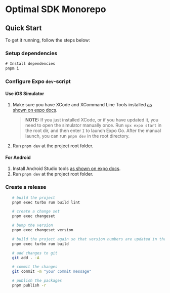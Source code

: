 # Optimal SDK Monorepo

## Quick Start

To get it running, follow the steps below:

### Setup dependencies

```diff
# Install dependencies
pnpm i
```

### Configure Expo `dev`-script

#### Use iOS Simulator

1. Make sure you have XCode and XCommand Line Tools installed [as shown on expo docs](https://docs.expo.dev/workflow/ios-simulator/).

   > **NOTE:** If you just installed XCode, or if you have updated it, you need to open the simulator manually once. Run `npx expo start` in the root dir, and then enter `I` to launch Expo Go. After the manual launch, you can run `pnpm dev` in the root directory.

2. Run `pnpm dev` at the project root folder.

#### For Android

1. Install Android Studio tools [as shown on expo docs](https://docs.expo.dev/workflow/android-studio-emulator/).
2. Run `pnpm dev` at the project root folder.

### Create a release

```bash
   # build the project
   pnpm exec turbo run build lint

   # create a change set
   pnpm exec changeset

   # bump the version
   pnpm exec changeset version

   # build the project again so that version numbers are updated in the code
   pnpm exec turbo run build

   # add changes to git
   git add . -A

   # commit the changes
   git commit -m "your commit message"

   # publish the packages
   pnpm publish -r

```
